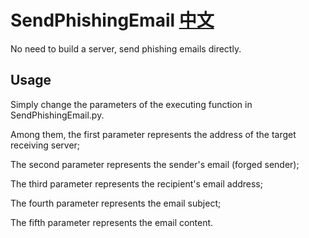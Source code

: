 # SendPhishingEmail  [中文](https://github.com/UnknownU0/SendPhishingEmail/blob/main/README-CN.md)
No need to build a server, send phishing emails directly.

## Usage
Simply change the parameters of the executing function in SendPhishingEmail.py.

Among them, the first parameter represents the address of the target receiving server;

The second parameter represents the sender's email (forged sender);

The third parameter represents the recipient's email address;

The fourth parameter represents the email subject;

The fifth parameter represents the email content.

